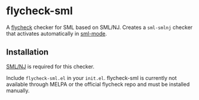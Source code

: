 # flycheck-sml

A [flycheck](https://github.com/flycheck/flycheck) checker for SML based on SML/NJ. Creates a `sml-smlnj` checker that activates automatically in [sml-mode](https://www.smlnj.org/doc/Emacs/sml-mode.html).

## Installation

[SML/NJ](http://www.smlnj.org/) is required for this checker.

Include `flycheck-sml.el` in your `init.el`. flycheck-sml is currently not available through MELPA or the official flycheck repo and must be installed manually.
